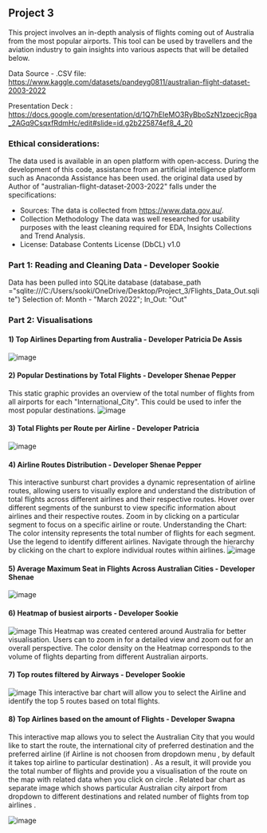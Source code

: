 ## Project 3
  
This project involves an in-depth analysis of flights coming out of Australia from the most popular airports. This tool can be used by travellers and the aviation industry to gain insights into various aspects that will be detailed below.

Data Source - .CSV file: https://www.kaggle.com/datasets/pandeyg0811/australian-flight-dataset-2003-2022

Presentation Deck : https://docs.google.com/presentation/d/1Q7hEIeMO3RyBboSzN1zpecjcRga_2AGq9CsqxfRdmHc/edit#slide=id.g2b225874ef8_4_20

### Ethical considerations:
The data used is available in an open platform with open-access. During the development of this code, assistance from an artificial intelligence platform such as Anaconda Assistance has been used. 
the original data used by Author of "australian-flight-dataset-2003-2022" falls under the specifications: 
- Sources:
The data is collected from https://www.data.gov.au/.
- Collection Methodology
The data was well researched for usability purposes with the least cleaning required for EDA, Insights Collections and Trend Analysis.
- License:
Database Contents License (DbCL) v1.0

### Part 1: Reading and Cleaning Data - Developer Sookie
Data has been pulled into SQLite database (database_path ="sqlite:///C:/Users/sooki/OneDrive/Desktop/Project_3/Flights_Data_Out.sqlite")
Selection of: Month - "March 2022"; In_Out: "Out" 

### Part 2: Visualisations
#### 1) Top Airlines Departing from Australia - Developer Patricia De Assis
![image](https://github.com/sookie22/Project_3/assets/143486132/96393f79-7f19-4356-a6da-794193a903b3)
#### 2) Popular Destinations by Total Flights - Developer Shenae Pepper
This static graphic provides an overview of the total number of flights from all airports for each "International_City". This could be used to infer the most popular destinations.
![image](https://github.com/sookie22/Project_3/assets/143486132/671ae71b-67b6-4090-9fb2-15f90ec08e24)
#### 3) Total Flights per Route per Airline - Developer Patricia
![image](https://github.com/sookie22/Project_3/assets/143486132/74ae85ad-16f8-4845-a16f-965eb8607b77)
#### 4) Airline Routes Distribution - Developer Shenae Pepper
This interactive sunburst chart provides a dynamic representation of airline routes, allowing users to visually explore and understand the distribution of total flights across different airlines and their respective routes. 
Hover over different segments of the sunburst to view specific information about airlines and their respective routes.
Zoom in by clicking on a particular segment to focus on a specific airline or route.
Understanding the Chart:
The color intensity represents the total number of flights for each segment.
Use the legend to identify different airlines.
Navigate through the hierarchy by clicking on the chart to explore individual routes within airlines.
![image](https://github.com/sookie22/Project_3/blob/main/Visualizations/Airline%20Routes.png?raw=true)
#### 5) Average Maximum Seat in Flights Across Australian Cities - Developer Shenae
![image](https://github.com/sookie22/Project_3/assets/143486132/9065cfa2-bfa9-419a-8b02-1ea2ca910670)
#### 6) Heatmap of busiest airports - Developer Sookie
![image](https://github.com/sookie22/Project_3/assets/143486132/c264857a-941b-4c0c-bd2e-e62a398661dd)
This Heatmap was created centered around Australia for better visualisation. Users can to zoom in for a detailed view and zoom out for an overall perspective. The color density on the Heatmap corresponds to the volume of flights departing from different Australian airports.
#### 7) Top routes filtered by Airways - Developer Sookie
![image](https://github.com/sookie22/Project_3/assets/143486132/177115f2-bfea-482a-acaf-5699ac9b4007)
This interactive bar chart will allow you to select the Airline and identify the top 5 routes based on total flights.  
#### 8) Top Airlines based on the amount of Flights - Developer Swapna
This interactive map allows you to select the Australian City that you would like to start the route, the international city of preferred destination and the preferred airline (if Airline is not choosen from dropdown menu , by default it takes top airline to particular destination) . As a result, it will provide you the total number of flights and provide you a visualisation of the route on the map with related data when you click on circle . Related bar chart as separate image which shows particular Australian city airport from dropdown  to different destinations and related number of flights from  top airlines  .

![image](https://github.com/sookie22/Project_3/assets/143486132/2b90aa83-34a6-4e94-9f23-057a99170c91)



